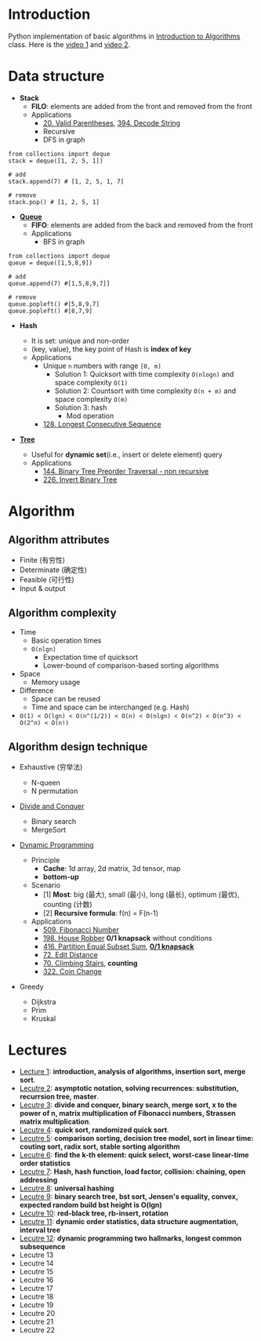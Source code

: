 # Introduction
Python implementation of basic algorithms in [Introduction to Algorithms](https://ocw.mit.edu/courses/electrical-engineering-and-computer-science/6-046j-introduction-to-algorithms-sma-5503-fall-2005/) class. Here is the [video 1](https://open.163.com/movie/2010/12/G/F/M6UTT5U0I_M6V2T1JGF.html) and [video 2](https://www.bilibili.com/video/av8481187).

# Data structure
- **Stack**
    - **FILO**: elements are added from the front and removed from the front
    - Applications
        - [20. Valid Parentheses](https://leetcode.com/problems/valid-parentheses/), [394. Decode String](https://leetcode.com/problems/decode-string/)
        - Recursive
        - DFS in graph
```
from collections import deque
stack = deque([1, 2, 5, 1])

# add
stack.append(7) # [1, 2, 5, 1, 7]

# remove
stack.pop() # [1, 2, 5, 1]
```

- [**Queue**](https://www.pythoncentral.io/use-queue-beginners-guide/)
    - **FIFO**: elements are added from the back and removed from the front
    - Applications
        - BFS in graph
```
from collections import deque
queue = deque([1,5,8,9])

# add
queue.append(7) #[1,5,8,9,7]]

# remove
queue.popleft() #[5,8,9,7]
queue.popleft() #[8,7,9]
```

- **Hash**
    - It is set: unique and non-order
    - (key, value), the key point of Hash is **index of key**
    - Applications
        - Unique `n` numbers with range `[0, m)`
            - Solution 1: Quicksort with time complexity `O(nlogn)` and space complexity `O(1)`
            - Solution 2: Countsort with time complexity `O(n + m)` and space complexity `O(m)`
            - Solution 3: hash
                - Mod operation
        - [128. Longest Consecutive Sequence](https://leetcode.com/problems/longest-consecutive-sequence/)
                
- [**Tree**](https://github.com/gaoisbest/Basic-Algorithms/blob/master/Tree/README.md)
    - Useful for **dynamic set**(i.e., insert or delete element) query
    - Applications
        - [144. Binary Tree Preorder Traversal - non recursive](https://leetcode.com/problems/binary-tree-preorder-traversal/)
        - [226. Invert Binary Tree](https://leetcode.com/problems/invert-binary-tree/)
    

# Algorithm

## Algorithm attributes
- Finite (有穷性)
- Determinate (确定性)
- Feasible (可行性)
- Input & output

## Algorithm complexity
- Time
    - Basic operation times
    - `O(nlgn)`
        - Expectation time of quicksort
        - Lower-bound of comparison-based sorting algorithms
- Space
    - Memory usage
- Difference
    - Space can be reused
    - Time and space can be interchanged (e.g. Hash)
- `O(1) < O(lgn) < O(n^(1/2)) < O(n) < O(nlgn) < O(n^2) < O(n^3) < O(2^n) < O(n!)`

## Algorithm design technique
- Exhaustive (穷举法)
    - N-queen
    - N permutation
- [Divide and Conquer](https://github.com/gaoisbest/Basic-Algorithms/blob/master/Divide_and_Conquer/README.md)
    - Binary search
    - MergeSort
- [Dynamic Programming](https://github.com/gaoisbest/Basic-Algorithms/blob/master/Dynamic_Programming/README.md)
    - Principle
        - **Cache**: 1d array, 2d matrix, 3d tensor, map
        - **bottom-up**
    - Scenario
        - [1] **Most**: big (最大), small (最小), long (最长), optimum (最优), counting (计数)
        - [2] **Recursive formula**: f(n) = F(n-1)
    - Applications
        - [509. Fibonacci Number](https://leetcode.com/problems/fibonacci-number/)
        - [198. House Robber](https://leetcode.com/problems/house-robber/) **0/1 knapsack** without conditions
        - [416. Partition Equal Subset Sum](https://leetcode.com/problems/partition-equal-subset-sum/), [**0/1 knapsack**](https://www.cnblogs.com/Christal-R/p/Dynamic_programming.html)
        - [72. Edit Distance](https://leetcode.com/problems/edit-distance/)
        - [70. Climbing Stairs](https://leetcode.com/problems/climbing-stairs/), **counting**
        - [322. Coin Change](https://leetcode.com/problems/coin-change/)
        
- Greedy
    - Dijkstra
    - Prim
    - Kruskal

# Lectures
- [Lecture 1](https://github.com/gaoisbest/Basic-Algorithms/blob/master/lectures/Lecture-01.md): **introduction, analysis of algorithms, insertion sort, merge sort**.
- [Lecutre 2](https://github.com/gaoisbest/Basic-Algorithms/blob/master/lectures/Lecture-02.md): **asymptotic notation, solving recurrences: substitution, recurrsion tree, master**.
- [Lecutre 3](https://github.com/gaoisbest/Basic-Algorithms/blob/master/lectures/Lecture-03.md): **divide and conquer, binary search, merge sort, x to the power of n, matrix multiplication of Fibonacci numbers, Strassen matrix multiplication**.
- [Lecutre 4](https://github.com/gaoisbest/Basic-Algorithms/blob/master/lectures/Lecture-04.md): **quick sort, randomized quick sort**.
- [Lecutre 5](https://github.com/gaoisbest/Basic-Algorithms/blob/master/lectures/Lecture-05.md): **comparison sorting, decision tree model, sort in linear time: couting sort, radix sort, stable sorting algorithm**
- [Lecutre 6](https://github.com/gaoisbest/Basic-Algorithms/blob/master/lectures/Lecture-06.md): **find the k-th element: quick select, worst-case linear-time order statistics**
- [Lecutre 7](https://github.com/gaoisbest/Basic-Algorithms/blob/master/lectures/Lecture-07.md): **Hash, hash function, load factor, collision: chaining, open addressing**
- [Lecutre 8](https://github.com/gaoisbest/Basic-Algorithms/blob/master/lectures/Lecture-08.md): **universal hashing**
- [Lecutre 9](https://github.com/gaoisbest/Basic-Algorithms/blob/master/lectures/Lecture-09.md): **binary search tree, bst sort, Jensen's equality, convex, expected random build bst height is O(lgn)**
- [Lecutre 10](https://github.com/gaoisbest/Basic-Algorithms/blob/master/lectures/Lecture-10.md): **red-black tree, rb-insert, rotation**
- [Lecutre 11](https://github.com/gaoisbest/Basic-Algorithms/blob/master/lectures/Lecture-11.md): **dynamic order statistics, data structure augmentation, interval tree**
- [Lecutre 12](https://github.com/gaoisbest/Basic-Algorithms/blob/master/lectures/Lecture-12.md): **dynamic programming two hallmarks, longest common subsequence**
- Lecutre 13
- Lecutre 14
- Lecutre 15
- Lecutre 16
- Lecutre 17
- Lecutre 18
- Lecutre 19
- Lecutre 20
- Lecutre 21
- Lecutre 22
